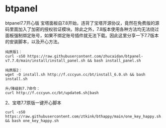 # btpanel
btpanel7.7开心版
宝塔面板自7.8开始，违背了宝塔开源协议，竟然在免费版的源码里面加入了加密的授权验证模块。除此之外，7.8版本使用各种方法均无法绕过面板强制绑定账号，如果不绑定账号插件就无法下载。因此这里分享一下7.7版本的安装脚本，以及开心方法。
```
纯原版1：
curl -sSO https://raw.githubusercontent.com/zhucaidan/btpanel-v7.7.0/main/install/install_panel.sh && bash install_panel.sh 

纯原版2： 
wget -O install.sh http://f.cccyun.cc/bt/install_6.0.sh && bash install.sh 

升/降级到7.7命令： 
curl http://f.cccyun.cc/bt/update6.sh|bash
```
2、宝塔7.7原版一键开心脚本
```
curl -sSO https://raw.githubusercontent.com/ztkink/bthappy/main/one_key_happy.sh && bash one_key_happy.sh
```
